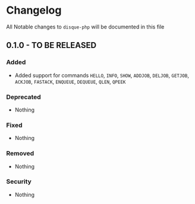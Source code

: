 # Changelog

All Notable changes to `disque-php` will be documented in this file

## 0.1.0 - TO BE RELEASED

### Added
- Added support for commands `HELLO`, `INFO`, `SHOW`, `ADDJOB`, `DELJOB`, 
`GETJOB`, `ACKJOB`, `FASTACK`, `ENQUEUE`, `DEQUEUE`, `QLEN`, `QPEEK`

### Deprecated
- Nothing

### Fixed
- Nothing

### Removed
- Nothing

### Security
- Nothing
